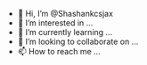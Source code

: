 - 👋 Hi, I’m @Shashankcsjax
- 👀 I’m interested in ...
- 🌱 I’m currently learning ...
- 💞️ I’m looking to collaborate on ...
- 📫 How to reach me ...

<!---
Shashankcsjax/Shashankcsjax is a ✨ special ✨ repository because its `README.md` (this file) appears on your GitHub profile.
You can click the Preview link to take a look at your changes.
--->
